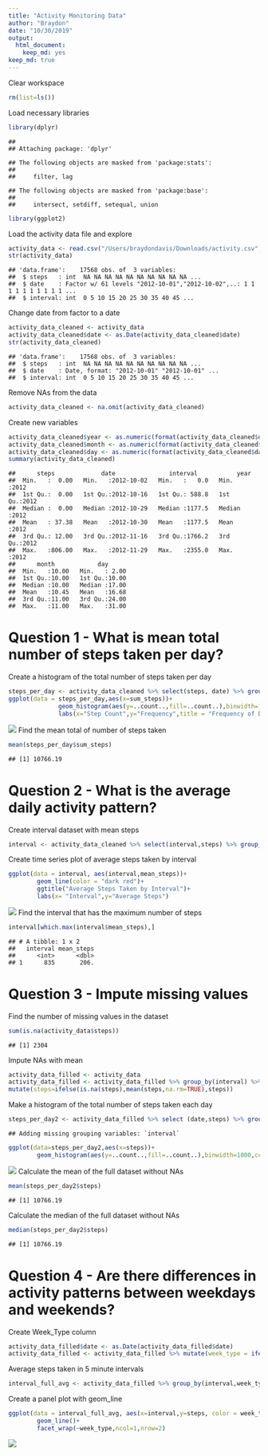 ```yaml
---
title: "Activity Monitoring Data"
author: "Braydon"
date: "10/30/2019"
output: 
  html_document: 
    keep_md: yes
keep_md: true
---
```


Clear workspace

```r
rm(list=ls())
```
Load necessary libraries

```r
library(dplyr)
```

```
## 
## Attaching package: 'dplyr'
```

```
## The following objects are masked from 'package:stats':
## 
##     filter, lag
```

```
## The following objects are masked from 'package:base':
## 
##     intersect, setdiff, setequal, union
```

```r
library(ggplot2)
```
Load the activity data file and explore

```r
activity_data <- read.csv("/Users/braydondavis/Downloads/activity.csv",header=TRUE,na.strings = "NA")
str(activity_data)
```

```
## 'data.frame':	17568 obs. of  3 variables:
##  $ steps   : int  NA NA NA NA NA NA NA NA NA NA ...
##  $ date    : Factor w/ 61 levels "2012-10-01","2012-10-02",..: 1 1 1 1 1 1 1 1 1 1 ...
##  $ interval: int  0 5 10 15 20 25 30 35 40 45 ...
```
Change date from factor to a date

```r
activity_data_cleaned <- activity_data
activity_data_cleaned$date <- as.Date(activity_data_cleaned$date)
str(activity_data_cleaned)
```

```
## 'data.frame':	17568 obs. of  3 variables:
##  $ steps   : int  NA NA NA NA NA NA NA NA NA NA ...
##  $ date    : Date, format: "2012-10-01" "2012-10-01" ...
##  $ interval: int  0 5 10 15 20 25 30 35 40 45 ...
```
Remove NAs from the data

```r
activity_data_cleaned <- na.omit(activity_data_cleaned)
```
Create new variables

```r
activity_data_cleaned$year <- as.numeric(format(activity_data_cleaned$date, "%Y"))
activity_data_cleaned$month <- as.numeric(format(activity_data_cleaned$date, "%m"))
activity_data_cleaned$day <- as.numeric(format(activity_data_cleaned$date, "%d"))
summary(activity_data_cleaned)
```

```
##      steps             date               interval           year     
##  Min.   :  0.00   Min.   :2012-10-02   Min.   :   0.0   Min.   :2012  
##  1st Qu.:  0.00   1st Qu.:2012-10-16   1st Qu.: 588.8   1st Qu.:2012  
##  Median :  0.00   Median :2012-10-29   Median :1177.5   Median :2012  
##  Mean   : 37.38   Mean   :2012-10-30   Mean   :1177.5   Mean   :2012  
##  3rd Qu.: 12.00   3rd Qu.:2012-11-16   3rd Qu.:1766.2   3rd Qu.:2012  
##  Max.   :806.00   Max.   :2012-11-29   Max.   :2355.0   Max.   :2012  
##      month            day       
##  Min.   :10.00   Min.   : 2.00  
##  1st Qu.:10.00   1st Qu.:10.00  
##  Median :10.00   Median :17.00  
##  Mean   :10.45   Mean   :16.68  
##  3rd Qu.:11.00   3rd Qu.:24.00  
##  Max.   :11.00   Max.   :31.00
```
# Question 1 - What is mean total number of steps taken per day?
Create a histogram of the total number of steps taken per day

```r
steps_per_day <- activity_data_cleaned %>% select(steps, date) %>% group_by(date) %>% summarize(sum_steps = sum(steps))
ggplot(data = steps_per_day,aes(x=sum_steps))+
              geom_histogram(aes(y=..count..,fill=..count..),binwidth=1000,colour="black")+
              labs(x="Step Count",y="Frequency",title = "Frequency of Daily Step Count")
```

![](PA1_template_files/figure-html/unnamed-chunk-7-1.png)<!-- -->
Find the mean total of number of steps taken

```r
mean(steps_per_day$sum_steps)
```

```
## [1] 10766.19
```
# Question 2 - What is the average daily activity pattern?
Create interval dataset with mean steps

```r
interval <- activity_data_cleaned %>% select(interval,steps) %>% group_by(interval) %>% summarize(mean_steps = mean(steps))
```
Create time series plot of average steps taken by interval

```r
ggplot(data = interval, aes(interval,mean_steps))+
        geom_line(color = "dark red")+
        ggtitle("Average Steps Taken by Interval")+
        labs(x= "Interval",y="Average Steps")
```

![](PA1_template_files/figure-html/unnamed-chunk-10-1.png)<!-- -->
Find the interval that has the maximum number of steps

```r
interval[which.max(interval$mean_steps),]
```

```
## # A tibble: 1 x 2
##   interval mean_steps
##      <int>      <dbl>
## 1      835       206.
```
# Question 3 - Impute missing values
Find the number of missing values in the dataset

```r
sum(is.na(activity_data$steps))
```

```
## [1] 2304
```
Impute NAs with mean 

```r
activity_data_filled <- activity_data
activity_data_filled <- activity_data_filled %>% group_by(interval) %>%
mutate(steps=ifelse(is.na(steps),mean(steps,na.rm=TRUE),steps))
```
Make a histogram of the total number of steps taken each day

```r
steps_per_day2 <- activity_data_filled %>% select (date,steps) %>% group_by(date) %>% summarize(steps = sum(steps))
```

```
## Adding missing grouping variables: `interval`
```

```r
ggplot(data=steps_per_day2,aes(x=steps))+
        geom_histogram(aes(y=..count..,fill=..count..),binwidth=1000,colour="black")
```

![](PA1_template_files/figure-html/unnamed-chunk-14-1.png)<!-- -->
Calculate the mean of the full dataset without NAs

```r
mean(steps_per_day2$steps)
```

```
## [1] 10766.19
```
Calculate the median of the full dataset without NAs

```r
median(steps_per_day2$steps)
```

```
## [1] 10766.19
```
# Question 4 - Are there differences in activity patterns between weekdays and weekends?
Create Week_Type column

```r
activity_data_filled$date <- as.Date(activity_data_filled$date)
activity_data_filled <- activity_data_filled %>% mutate(week_type = ifelse(weekdays(date) == "Saturday" | weekdays(date) == "Sunday","Weekend","Weekday"))
```
Average steps taken in 5 minute intervals

```r
interval_full_avg <- activity_data_filled %>% group_by(interval,week_type) %>% summarize(steps = mean(steps))
```
Create a panel plot with geom_line

```r
ggplot(data = interval_full_avg, aes(x=interval,y=steps, color = week_type))+
        geom_line()+
        facet_wrap(~week_type,ncol=1,nrow=2)
```

![](PA1_template_files/figure-html/unnamed-chunk-19-1.png)<!-- -->




